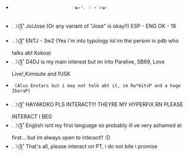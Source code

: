 -                            ♡❀˖⁺. ༶ ⋆˙⊹❀♡
- .☽༊˚ Jo/Jose (Or any variant of "Jose" is okay!!) ESP - ENG OK - 18
- .☽༊˚ ENTJ - 3w2 (Yes i'm into typology lol im the person in pdb who talks abt Kokoa)
-  .☽༊˚ D4DJ is my main interest but im into Paralive, SB69, Love Live!,Kimisute and PJSK 
-      (Also Enstars but i may not talk abt it, im Ra*bitsP and a huge IbaraP)
- .☽༊˚ HAYAKOKO PLS INTERACT!!! THEYRE MY HYPERFIX RN PLEASE INTERACT I BEG
- .☽༊˚ English isnt my first language so probably ill ve very ashamed at first... but im always open to interact!! :D
- .☽༊˚ That's all, please interact on PT, i do not bite i promise
